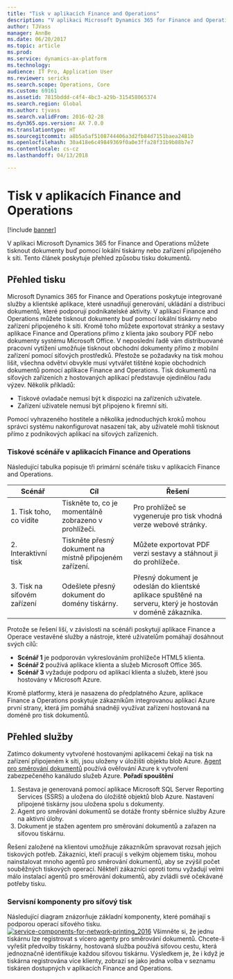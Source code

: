 ```yaml
---
title: "Tisk v aplikacích Finance and Operations"
description: "V aplikaci Microsoft Dynamics 365 for Finance and Operations můžete tisknout dokumenty buď pomocí lokální tiskárny nebo zařízení připojeného k síti. Tento článek poskytuje přehled způsobu tisku dokumentů."
author: TJVass
manager: AnnBe
ms.date: 06/20/2017
ms.topic: article
ms.prod: 
ms.service: dynamics-ax-platform
ms.technology: 
audience: IT Pro, Application User
ms.reviewer: sericks
ms.search.scope: Operations, Core
ms.custom: 69161
ms.assetid: 7815bddd-c4f4-4bc3-a29b-315458065374
ms.search.region: Global
ms.author: tjvass
ms.search.validFrom: 2016-02-28
ms.dyn365.ops.version: AX 7.0.0
ms.translationtype: HT
ms.sourcegitcommit: a8b5a5af5108744406a3d2fb84d7151baea2481b
ms.openlocfilehash: 30a418e6c49849369f0a0e3ffa28f31b9b88b7e7
ms.contentlocale: cs-cz
ms.lasthandoff: 04/13/2018

---
```


# <a name="printing-in-finance-and-operations-applications"></a>Tisk v aplikacích Finance and Operations

[!include [banner](../includes/banner.md)]

V aplikaci Microsoft Dynamics 365 for Finance and Operations můžete tisknout dokumenty buď pomocí lokální tiskárny nebo zařízení připojeného k síti. Tento článek poskytuje přehled způsobu tisku dokumentů.

<a name="printing-overview"></a>Přehled tisku
-----------------

Microsoft Dynamics 365 for Finance and Operations poskytuje integrované služby a klientské aplikace, které usnadňují generování, ukládání a distribuci dokumentů, které podporují podnikatelské aktivity. V aplikaci Finance and Operations můžete tisknout dokumenty buď pomocí lokální tiskárny nebo zařízení připojeného k síti. Kromě toho můžete exportovat stránky a sestavy aplikace Finance and Operations přímo z klienta jako soubory PDF nebo dokumenty systému Microsoft Office. V neposlední řadě vám distribuované pracovní vytížení umožňuje tisknout obchodní dokumenty přímo z mobilní zařízení pomocí síťových prostředků. Přestože se požadavky na tisk mohou lišit, všechna odvětví obvykle musí vytvářet tištěné kopie obchodních dokumentů pomocí aplikace Finance and Operations. Tisk dokumentů na síťových zařízeních z hostovaných aplikací představuje ojedinělou řadu výzev. Několik příkladů:

-   Tiskové ovladače nemusí být k dispozici na zařízeních uživatele.
-   Zařízení uživatele nemusí být připojeno k firemní síti.

Pomocí vyhrazeného hostitele a několika jednoduchých kroků mohou správci systému nakonfigurovat nasazení tak, aby uživatelé mohli tisknout přímo z podnikových aplikací na síťových zařízeních.

### <a name="printing-scenarios-in-finance-and-operations-applications"></a>Tiskové scénáře v aplikacích Finance and Operations

Následující tabulka popisuje tři primární scénáře tisku v aplikacích Finance and Operations.

| Scénář                        | Cíl                                                      | Řešení                                                                                                            |
|---------------------------------|-----------------------------------------------------------|---------------------------------------------------------------------------------------------------------------------|
| 1. Tisk toho, co vidíte        | Tiskněte to, co je momentálně zobrazeno v prohlížeči.             | Pro prohlížeč se vygeneruje pro tisk vhodná verze webové stránky.                                             |
| 2. Interaktivní tisk         | Tiskněte přesný dokument na místně připojeném zařízení. | Můžete exportovat PDF verzi sestavy a stáhnout ji do prohlížeče.                                          |
| 3. Tisk na síťovém zařízení | Odešlete přesný dokument do domény tiskárny.     | Přesný dokument je odeslán do klientské aplikace spuštěné na serveru, který je hostován v doméně zákazníka. |

Protože se řešení liší, v závislosti na scénáři poskytují aplikace Finance a Operace vestavěné služby a nástroje, které uživatelům pomáhají dosáhnout svých cílů:

-   **Scénář 1** je podporován vykreslováním prohlížeče HTML5 klienta.
-   **Scénář 2** používá aplikace klienta a služeb Microsoft Office 365.
-   **Scénář 3** vyžaduje podporu od aplikací klienta a služeb, které jsou hostovány v Microsoft Azure.

Kromě platformy, která je nasazena do předplatného Azure, aplikace Finance a Operations poskytuje zákazníkům integrovanou aplikaci Azure první strany, která jim pomáhá snadněji využívat zařízení hostovaná na doméně pro tisk dokumentů.

## <a name="service-overview"></a>Přehled služby
Zatímco dokumenty vytvořené hostovanými aplikacemi čekají na tisk na zařízení připojeném k síti, jsou uloženy v úložišti objektu blob Azure. [Agent pro směrování dokumentů](install-document-routing-agent.md) používá  ověřování Azure k vytvoření zabezpečeného kanáludo služeb Azure. **Pořadí spouštění**

1.  Sestava je generovaná pomocí aplikace Microsoft SQL Server Reporting Services (SSRS) a uložena do úložiště objektů blob Azure. Nastavení připojené tiskárny jsou uložena spolu s dokumenty.
2.  Agent pro směrování dokumentů se dotáže fronty sběrnice služby Azure na aktivní úlohy.
3.  Dokument je stažen agentem pro směrování dokumentů a zařazen na síťovou tiskárnu.

Řešení založené na klientovi umožňuje zákazníkům spravovat rozsah jejich tiskových potřeb. Zákazníci, kteří pracují s velkým objemem tisku, mohou nainstalovat mnoho agentů pro směrování dokumentů, aby se zvýšil počet souběžných tiskových operací. Někteří zákazníci oproti tomu vyžadují velmi málo instalací agentů pro směrování dokumentů, aby zvládli své očekávané potřeby tisku.

### <a name="service-components-for-network-printing"></a>Servisní komponenty pro síťový tisk

Následující diagram znázorňuje základní komponenty, které pomáhají s podporou operací síťového tisku. [![service-components-for-network-printing\_2016](./media/service-components-for-network-printing_2016.png)](./media/service-components-for-network-printing_2016.png) Všimněte si, že jednu tiskárnu lze registrovat s vícero agenty pro směrování dokumentů. Chcete-li vyřešit předvolby tiskárny, hostovaná služba používá síťovou cestu, která jednoznačně identifikuje každou síťovou tiskárnu. Výsledkem je, že i když je tiskárna registrována více klienty, zobrazí se jako jedna volba v seznamu tiskáren dostupných v aplikacích Finance and Operations.




